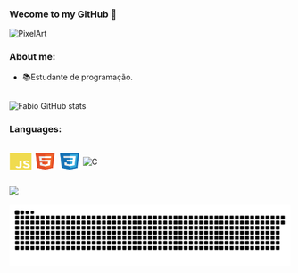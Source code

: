 ### Wecome to my GitHub 👋

![PixelArt](https://user-images.githubusercontent.com/61357219/205320775-0123ac67-50b9-4b7f-9980-495cba7cf2a1.gif)


### About me:


  - 📚Estudante de programação.

  
  
  
##
![Fabio GitHub stats](https://github-readme-stats.vercel.app/api?username=FabioPassos10&show_icons=true&theme=dark)
 ### Languages:

<div style="display: inline_block "><br>
  <img align="center" alt="Js" height="30" width="40" src="https://raw.githubusercontent.com/devicons/devicon/master/icons/javascript/javascript-plain.svg">
  <img align="center" alt="HTML" height="30" width="40" src="https://raw.githubusercontent.com/devicons/devicon/master/icons/html5/html5-original.svg">
  <img align="center" alt="CSS" height="30" width="40" src="https://raw.githubusercontent.com/devicons/devicon/master/icons/css3/css3-original.svg">
  <img align="center" alt="C" height="30" width="40" src="https://cdn.jsdelivr.net/gh/devicons/devicon/icons/c/c-original.svg" />
 
##
  
  <a href = "mailto:fabioeloypassos2019@gmail.com"><img src="https://img.shields.io/badge/-Gmail-%23333?style=for-the-badge&logo=gmail&logoColor=white" target="_blank"></a>
  
  
  
![Snake animation](https://github.com/FabioPassos10/FabioPassos10/blob/output/github-contribution-grid-snake.svg) 
</div>
 
 
 
 
 
 

